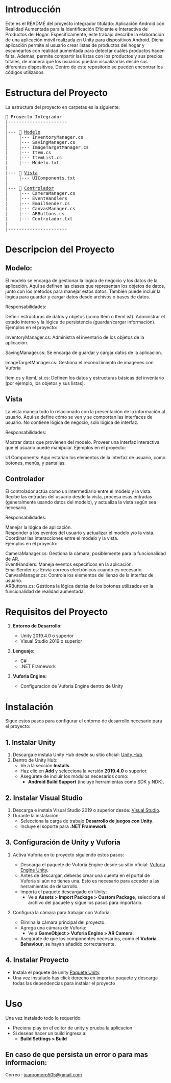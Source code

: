 # Introducción

Este es el README del proyecto integrador titulado: Aplicación Android con Realidad Aumentada para la Identificación Eficiente e Interactiva de Productos del Hogar. Específicamente, este trabajo describe la elaboración de una aplicación móvil realizada en Unity para dispositivos Android. Dicha aplicación permite al usuario crear listas de productos del hogar y escanearlos con realidad aumentada para detectar cuáles productos hacen falta. Además, permite compartir las listas con los productos y sus precios totales, de manera que los usuarios puedan visualizarlas desde sus diferentes dispositivos. Dentro de este repositorio se pueden encontrar los códigos utilizados

# Estructura del Proyecto

La estructura del proyecto en carpetas es la siguiente:

<pre>
📁 Proyecto Integrador
|----------------------
|
|--- 📁 <a href="https://github.com/Juan20011223/ProyectoIntegrador/tree/main/Proyecto%20Integrador/Modelo">Modelo</a>
|    |--- InventoryManager.cs
|    |--- SavingManager.cs  
|    |--- ImageTargetManager.cs
|    |--- Item.cs
|    |--- ItemList.cs
|    |--- Modelo.txt
|
|--- 📁 <a href="https://github.com/Juan20011223/ProyectoIntegrador/tree/main/Proyecto%20Integrador/Vista">Vista</a>
|    |--- UIComponents.txt
|
|--- 📁 <a href="https://github.com/Juan20011223/ProyectoIntegrador/tree/main/Proyecto%20Integrador/Controlador">Controlador</a>
|    |--- CameraManager.cs
|    |--- EventHandlers
|    |--- EmailSender.cs
|    |--- CanvasManager.cs
|    |--- ARButtons.cs
|    |--- Controlador.txt
|
|----------------------
</pre>


# Descripcion del Proyecto 

## **Modelo:**   
El modelo se encarga de gestionar la lógica de negocio y los datos de la aplicación. Aquí se definen las clases que representan los objetos de datos, junto con los métodos para manejar estos datos. También puede incluir la lógica para guardar y cargar datos desde archivos o bases de datos.

Responsabilidades:

Definir estructuras de datos y objetos (como Item o ItemList).
Administrar el estado interno y la lógica de persistencia (guardar/cargar información).
Ejemplos en el proyecto:

InventoryManager.cs: Administra el inventario de los objetos de la aplicación.  

SavingManager.cs: Se encarga de guardar y cargar datos de la aplicación.  

ImageTargetManager.cs: Gestiona el reconozimiento de imagenes con Vuforia  

Item.cs y ItemList.cs: Definen los datos y estructuras básicas del inventario (por ejemplo, los objetos y sus listas).

## **Vista**  
La vista maneja todo lo relacionado con la presentación de la información al usuario. Aquí se define cómo se ven y se comportan las interfaces de usuario. No contiene lógica de negocio, solo lógica de interfaz.

Responsabilidades:

Mostrar datos que provienen del modelo.
Proveer una interfaz interactiva que el usuario puede manipular.
Ejemplos en el proyecto:

UI Components: Aquí estarían los elementos de la interfaz de usuario, como botones, menús, y pantallas.  

## **Controlador**  
El controlador actúa como un intermediario entre el modelo y la vista. Recibe las entradas del usuario desde la vista, procesa esas entradas (generalmente usando datos del modelo), y actualiza la vista según sea necesario.

Responsabilidades:

Manejar la lógica de aplicación.  
Responder a los eventos del usuario y actualizar el modelo y/o la vista.  
Coordinar las interacciones entre el modelo y la vista.  
Ejemplos en el proyecto:  

CameraManager.cs: Gestiona la cámara, posiblemente para la funcionalidad de AR.  
EventHandlers: Maneja eventos específicos en la aplicación.  
EmailSender.cs: Envía correos electrónicos cuando es necesario.  
CanvasManager.cs: Controla los elementos del lienzo de la interfaz de usuario.  
ARButtons.cs: Gestiona la lógica detrás de los botones utilizados en la funcionalidad de realidad aumentada.  


#   Requisitos del Proyecto  

1. **Entorno de Desarrollo:**
   - Unity 2019.4.0 o superior
   - Visual Studio 2019 o superior

2. **Lenguaje:**
   - C#
   - .NET Framework

3. **Vuforia Engine:**
   - Configuracion de Vuforia Engine dentro de Unity

# Instalación

Sigue estos pasos para configurar el entorno de desarrollo necesario para el proyecto:

## 1. Instalar Unity
1. Descarga e instala Unity Hub desde su sitio oficial: [Unity Hub](https://unity.com/download).
2. Dentro de Unity Hub:
   - Ve a la sección **Installs**.
   - Haz clic en **Add** y selecciona la versión **2019.4.0** o superior.
   - Asegúrate de incluir los módulos necesarios como:
     - **Android Build Support** (incluye herramientas como SDK y NDK).

## 2. Instalar Visual Studio
1. Descarga e instala Visual Studio 2019 o superior desde: [Visual Studio](https://visualstudio.microsoft.com/).
2. Durante la instalación:
   - Selecciona la carga de trabajo **Desarrollo de juegos con Unity**.
   - Incluye el soporte para **.NET Framework**.

## 3. Configuración de Unity y Vuforia
1. Activa Vuforia en tu proyecto siguiendo estos pasos:
   - Descarga el paquete de Vuforia Engine desde su sitio oficial: [Vuforia Engine Unity](https://developer.vuforia.com/downloads/sdk).
   - Antes de descargar, deberás crear una cuenta en el portal de Vuforia si aún no tienes una. Esto es necesario para acceder a las herramientas de desarrollo.
   - Importa el paquete descargado en Unity:
     - Ve a **Assets > Import Package > Custom Package**, selecciona el archivo del paquete y sigue los pasos para importarlo.

2. Configura la cámara para trabajar con Vuforia:
   - Elimina la cámara principal del proyecto.
   - Agrega una cámara de Vuforia:
     - Ve a **GameObject > Vuforia Engine > AR Camera**.
   - Asegúrate de que los componentes necesarios, como el **Vuforia Behaviour**, se hayan añadido correctamente.

## 4. Instalar Proyecto
- Instala el paquete de unity [Paquete Unity](https://github.com/Juan20011223/ProyectoIntegrador/tree/main/Proyecto%20Integrador).
- Una vez instalado has click derecho en importar paquete y descarga todas las dependencias para instalar el proyecto

# Uso 

Una vez instalado todo lo requerido:

- Preciona play en el editor de unity y prueba la aplicacion
- Si deseas hacer un build ingresa a:
  - **Build Settings > Build**

## En caso de que persista un error o para mas informacion:

Correo : juanromero505@gmail.com
  
